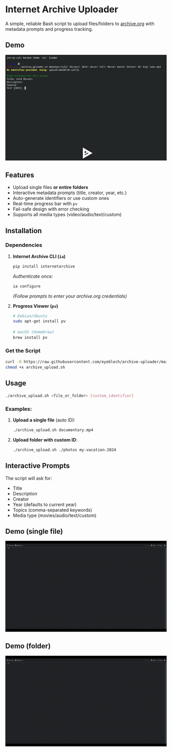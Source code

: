 # Internet Archive Uploader 

A simple, reliable Bash script to upload files/folders to [archive.org](https://archive.org) with metadata prompts and progress tracking.

## Demo
[![asciicast](https://raw.githubusercontent.com/eyeblech/IA-Upl0dr/main/demo-resized.png)](https://asciinema.org/a/4ZBOHIbpREGIVk7aMRPTLRTeV)


## Features
- Upload single files **or entire folders**
- Interactive metadata prompts (title, creator, year, etc.)
- Auto-generate identifiers or use custom ones
- Real-time progress bar with `pv`
- Fail-safe design with error checking
- Supports all media types (video/audio/text/custom)

## Installation

### Dependencies
1. **Internet Archive CLI (`ia`)**
   ```bash
   pip install internetarchive
   ```
   *Authenticate once:*
   ```bash
   ia configure
   ```
   *(Follow prompts to enter your archive.org credentials)*

2. **Progress Viewer (`pv`)**
   ```bash
   # Debian/Ubuntu
   sudo apt-get install pv

   # macOS (Homebrew)
   brew install pv
   ```

### Get the Script
```bash
curl -O https://raw.githubusercontent.com/eyeblech/archive-uploader/main/archive_upload.sh
chmod +x archive_upload.sh
```

## Usage
```bash
./archive_upload.sh <file_or_folder> [custom_identifier]
```

### Examples:
1. **Upload a single file** (auto ID):
   ```bash
   ./archive_upload.sh documentary.mp4
   ```

2. **Upload folder with custom ID**:
   ```bash
   ./archive_upload.sh ./photos my-vacation-2024
   ```

## Interactive Prompts
The script will ask for:
- Title
- Description
- Creator
- Year (defaults to current year)
- Topics (comma-separated keywords)
- Media type (movies/audio/text/custom)

## Demo (single file)
![App Demo](demo-single.gif)

## Demo (folder)
![App Demo](demo-folder.gif)


